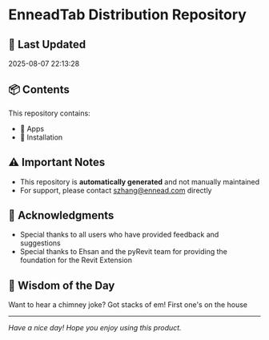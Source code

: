# EnneadTab Distribution Repository

## 📅 Last Updated
2025-08-07 22:13:28



## 📦 Contents
This repository contains:
- 📂 Apps
- 📂 Installation

## ⚠️ Important Notes
- This repository is **automatically generated** and not manually maintained
- For support, please contact szhang@ennead.com directly

## 🙏 Acknowledgments
- Special thanks to all users who have provided feedback and suggestions
- Special thanks to Ehsan and the pyRevit team for providing the foundation for the Revit Extension

## 💭 Wisdom of the Day
Want to hear a chimney joke? Got stacks of em! First one's on the house

---
*Have a nice day! Hope you enjoy using this product.*
